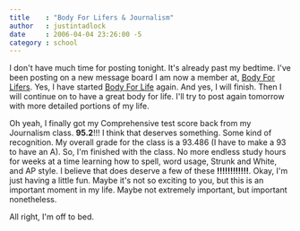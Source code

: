 ```yaml
---
title    : "Body For Lifers & Journalism"
author   : justintadlock
date     : 2006-04-04 23:26:00 -5
category : school
---
```


I don't have much time for posting tonight.  It's already past my bedtime.  I've been posting on a new message board I am now a member at, <a href="http://www.bodyforlifers.com" rel="external" title="Body For Lifers Website">Body For Lifers</a>.  Yes, I have started <a href="http://www.bodyforlife.com" rel="external" title="Body For Life Website"> Body For Life</a> again.  And yes, I will finish.  Then I will continue on to have a great body for life.  I'll try to post again tomorrow with more detailed portions of my life.

Oh yeah, I finally got my Comprehensive test score back from my Journalism class.  <b> 95.2</b>!!!  I think that deserves something.  Some kind of recognition.  My overall grade for the class is a 93.486 (I have to make a 93 to have an A).  So, I'm finished with the class.  No more endless study hours for weeks at a time learning how to spell, word usage, Strunk and White, and AP style.  I believe that does deserve a few of these <strong> !!!!!!!!!!!!</strong>.  Okay, I'm just having a little fun.  Maybe it's not so exciting to you, but this is an important moment in my life.  Maybe not extremely important, but important nonetheless.

All right, I'm off to bed.
